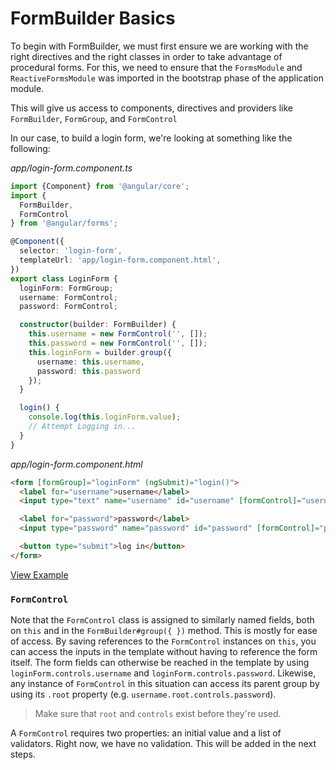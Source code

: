 # FormBuilder Basics

To begin with FormBuilder, we must first ensure we are working with the right directives and the right classes in order to take advantage of procedural forms. For this, we need to ensure that the `FormsModule` and `ReactiveFormsModule` was imported in the bootstrap phase of the application module.

This will give us access to components, directives and providers like `FormBuilder`, `FormGroup`, and `FormControl`

In our case, to build a login form, we're looking at something like the following:

_app/login-form.component.ts_
```ts
import {Component} from '@angular/core';
import {
  FormBuilder,
  FormControl
} from '@angular/forms';

@Component({
  selector: 'login-form',
  templateUrl: 'app/login-form.component.html',
})
export class LoginForm {
  loginForm: FormGroup;
  username: FormControl;
  password: FormControl;

  constructor(builder: FormBuilder) {
    this.username = new FormControl('', []);
    this.password = new FormControl('', []);
    this.loginForm = builder.group({
      username: this.username,
      password: this.password
    });
  }

  login() {
    console.log(this.loginForm.value);
    // Attempt Logging in...
  }
}
```

_app/login-form.component.html_
```html
<form [formGroup]="loginForm" (ngSubmit)="login()">
  <label for="username">username</label>
  <input type="text" name="username" id="username" [formControl]="username">

  <label for="password">password</label>
  <input type="password" name="password" id="password" [formControl]="password">

  <button type="submit">log in</button>
</form>
```

[View Example](https://plnkr.co/edit/o1Gfqg?p=preview)

### `FormControl`
Note that the `FormControl` class is assigned to similarly named fields, both on `this` and in the `FormBuilder#group({ })` method.
This is mostly for ease of access.
By saving references to the `FormControl` instances on `this`, you can access the inputs in the template without having to reference the form itself.
The form fields can otherwise be reached in the template by using `loginForm.controls.username` and `loginForm.controls.password`.
Likewise, any instance of `FormControl` in this situation can access its parent group by using its `.root` property (e.g. `username.root.controls.password`).
> Make sure that `root` and `controls` exist before they're used.

A `FormControl` requires two properties: an initial value and a list of validators.
Right now, we have no validation. This will be added in the next steps.
